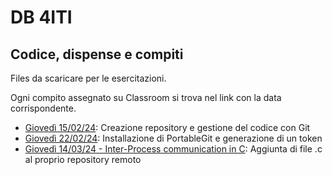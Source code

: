 # DB 4ITI
## Codice, dispense e compiti
Files da scaricare per le esercitazioni.

Ogni compito assegnato su Classroom si trova nel link con la data corrispondente.

- [Giovedì 15/02/24](https://github.com/rosarusso/Esercitazione-per-classe-4ITI.git): Creazione repository e gestione del codice con Git
- [Giovedì 22/02/24](https://github.com/rosarusso/Git-tutorial.git): Installazione di PortableGit e generazione di un token
- [Giovedì 14/03/24 - Inter-Process communication in C](14-03-24.md): Aggiunta di file .c al proprio repository remoto